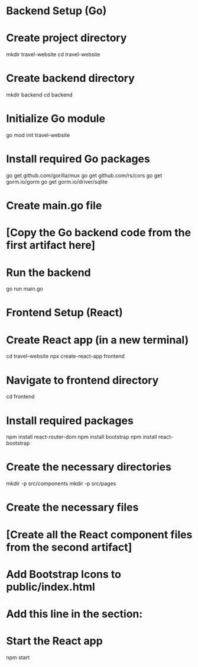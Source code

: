 # Backend Setup (Go)

# Create project directory
mkdir travel-website
cd travel-website

# Create backend directory
mkdir backend
cd backend

# Initialize Go module
go mod init travel-website

# Install required Go packages
go get github.com/gorilla/mux
go get github.com/rs/cors
go get gorm.io/gorm
go get gorm.io/driver/sqlite

# Create main.go file
# [Copy the Go backend code from the first artifact here]

# Run the backend
go run main.go

# Frontend Setup (React)

# Create React app (in a new terminal)
cd travel-website
npx create-react-app frontend

# Navigate to frontend directory
cd frontend

# Install required packages
npm install react-router-dom
npm install bootstrap
npm install react-bootstrap

# Create the necessary directories
mkdir -p src/components
mkdir -p src/pages

# Create the necessary files
# [Create all the React component files from the second artifact]

# Add Bootstrap Icons to public/index.html
# Add this line in the <head> section:
# <link rel="stylesheet" href="https://cdn.jsdelivr.net/npm/bootstrap-icons@1.10.5/font/bootstrap-icons.css">

# Start the React app
npm start